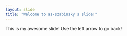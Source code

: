 ```yaml
---
layout: slide
title: "Welcome to as-szabinsky's slide!"
---
```

This is my awesome slide!
Use the left arrow to go back!